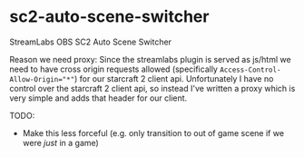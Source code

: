 # sc2-auto-scene-switcher
StreamLabs OBS SC2 Auto Scene Switcher

Reason we need proxy: Since the streamlabs plugin is served as js/html we need
to have cross origin requests allowed (specifically
`Access-Control-Allow-Origin="*"`) for our starcraft 2 client api.
Unfortunately I have no control over the starcraft 2 client api, so instead
I've written a proxy which is very simple and adds that header for our client.

TODO:
- Make this less forceful (e.g. only transition to out of game scene if we were _just_ in a game)
